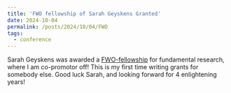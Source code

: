```yaml
---
title: 'FWO fellowship of Sarah Geyskens Granted'
date: 2024-10-04
permalink: /posts/2024/10/04/FWO
tags:
  - conference
---
```


Sarah Geyskens was awarded a [FWO-fellowship](https://www.fwo.be/media/vckkbehv/resultaten-aspirant-fundamenteel-onderzoek-2024.pdf) for fundamental research, where I am co-promotor off! This is my first time writing grants for somebody else. 
Good luck Sarah, and looking forward for 4 enlightening years!

